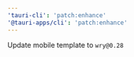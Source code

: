 ```yaml
---
'tauri-cli': 'patch:enhance'
'@tauri-apps/cli': 'patch:enhance'
---
```


Update mobile template to `wry@0.28`
